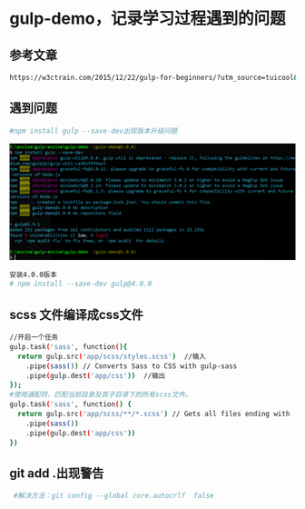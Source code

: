 # gulp-demo，记录学习过程遇到的问题
## 参考文章
``` bash
https://w3ctrain.com/2015/12/22/gulp-for-beginners/?utm_source=tuicool&utm_medium=referral
``` 
## 遇到问题
``` bash
#npm install gulp --save-dev出现版本升级问题
```
<img src="https://github.com/sepetboy/gulp-demo/blob/master/images/update.png"/>

``` bash
安装4.0.0版本
# npm install --save-dev gulp@4.0.0
```
## scss 文件编译成css文件
``` bash
//开启一个任务
gulp.task('sass', function(){
  return gulp.src('app/scss/styles.scss')  //输入
    .pipe(sass()) // Converts Sass to CSS with gulp-sass
    .pipe(gulp.dest('app/css'))  //输出
});
#使用通配符，匹配当前目录及其子目录下的所有scss文件。
gulp.task('sass', function() {
  return gulp.src('app/scss/**/*.scss') // Gets all files ending with .scss in app/scss and children dirs
    .pipe(sass())
    .pipe(gulp.dest('app/css'))
})
```
## git add .出现警告
``` bash
 #解决方法：git config --global core.autocrlf  false
``` 
